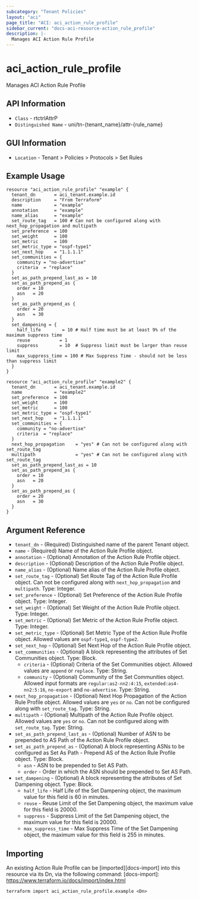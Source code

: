 ```yaml
---
subcategory: "Tenant Policies"
layout: "aci"
page_title: "ACI: aci_action_rule_profile"
sidebar_current: "docs-aci-resource-action_rule_profile"
description: |-
  Manages ACI Action Rule Profile
---
```


# aci_action_rule_profile #

Manages ACI Action Rule Profile

## API Information ##

* `Class` - rtctrlAttrP
* `Distinguished Name` - uni/tn-{tenant_name}/attr-{rule_name}

## GUI Information ##

* `Location` - Tenant > Policies > Protocols > Set Rules

## Example Usage ##

```hcl
resource "aci_action_rule_profile" "example" {
  tenant_dn       = aci_tenant.example.id
  description     = "From Terraform"
  name            = "example"
  annotation      = "example"
  name_alias      = "example"
  set_route_tag   = 100 # Can not be configured along with next_hop_propagation and multipath
  set_preference  = 100
  set_weight      = 100
  set_metric      = 100
  set_metric_type = "ospf-type1"
  set_next_hop    = "1.1.1.1"
  set_communities = {
    community = "no-advertise"
    criteria  = "replace"
  }
  set_as_path_prepend_last_as = 10
  set_as_path_prepend_as {
    order = 10
    asn   = 20
  }
  set_as_path_prepend_as {
    order = 20
    asn   = 30
  }
  set_dampening = {
    half_life        = 10 # Half time must be at least 9% of the maximum suppress time
    reuse           = 1
    suppress        = 10  # Suppress limit must be larger than reuse limit
    max_suppress_time = 100 # Max Suppress Time - should not be less than suppress limit
  }
}

resource "aci_action_rule_profile" "example2" {
  tenant_dn       = aci_tenant.example.id
  name            = "example2"
  set_preference  = 100
  set_weight      = 100
  set_metric      = 100
  set_metric_type = "ospf-type1"
  set_next_hop    = "1.1.1.1"
  set_communities = {
    community = "no-advertise"
    criteria  = "replace"
  }
  next_hop_propagation    = "yes" # Can not be configured along with set_route_tag
  multipath               = "yes" # Can not be configured along with set_route_tag
  set_as_path_prepend_last_as = 10
  set_as_path_prepend_as {
    order = 10
    asn   = 20
  }
  set_as_path_prepend_as {
    order = 20
    asn   = 30
  }
}
```

## Argument Reference ##

* `tenant_dn` - (Required) Distinguished name of the parent Tenant object.
* `name` - (Required) Name of the Action Rule Profile object.
* `annotation` - (Optional) Annotation of the Action Rule Profile object.
* `description` - (Optional) Description of the Action Rule Profile object.
* `name_alias` - (Optional) Name alias of the Action Rule Profile object.
* `set_route_tag` - (Optional) Set Route Tag of the Action Rule Profile object. Can not be configured along with `next_hop_propagation` and `multipath`. Type: Integer.
* `set_preference` - (Optional) Set Preference of the Action Rule Profile object. Type: Integer.
* `set_weight` - (Optional) Set Weight of the Action Rule Profile object. Type: Integer.
* `set_metric` - (Optional) Set Metric of the Action Rule Profile object. Type: Integer.
* `set_metric_type` - (Optional) Set Metric Type of the Action Rule Profile object. Allowed values are `ospf-type1`, `ospf-type2`.
* `set_next_hop` - (Optional) Set Next Hop of the Action Rule Profile object.
* `set_communities` - (Optional) A block representing the attributes of Set Communities object. Type: Block.
  * `criteria` - (Optional) Criteria of the Set Communities object. Allowed values are `append` or `replace`. Type: String.
  * `community` - (Optional) Community of the Set Communities object. Allowed input formats are `regular:as2-nn2:4:15`, `extended:as4-nn2:5:16`, `no-export` and `no-advertise`. Type: String.
* `next_hop_propagation` - (Optional) Next Hop Propagation of the Action Rule Profile object. Allowed values are `yes` or `no`. Can not be configured along with `set_route_tag`. Type: String.
* `multipath` - (Optional) Multipath of the Action Rule Profile object. Allowed values are `yes` or `no`. Can not be configured along with `set_route_tag`. Type: String.
* `set_as_path_prepend_last_as` - (Optional) Number of ASN to be prepended to AS Path of the Action Rule Profile object.
* `set_as_path_prepend_as` - (Optional) A block representing ASNs to be configured as Set As Path - Prepend AS of the Action Rule Profile object. Type: Block.
  * `asn` - ASN to be prepended to Set AS Path.
  * `order` - Order in which the ASN should be prepended to Set AS Path.
* `set_dampening` - (Optional) A block representing the attributes of Set Dampening object. Type: Block.
  * `half_life` - Half Life of the Set Dampening object, the maximum value for this field is 60 in minutes.
  * `reuse` - Reuse Limit of the Set Dampening object, the maximum value for this field is 20000.
  * `suppress` - Suppress Limit of the Set Dampening object, the maximum value for this field is 20000.
  * `max_suppress_time` - Max Suppress Time of the Set Dampening object, the maximum value for this field is 255 in minutes.

## Importing ##

An existing Action Rule Profile can be [imported][docs-import] into this resource via its Dn, via the following command:
[docs-import]: https://www.terraform.io/docs/import/index.html

```
terraform import aci_action_rule_profile.example <Dn>
```
